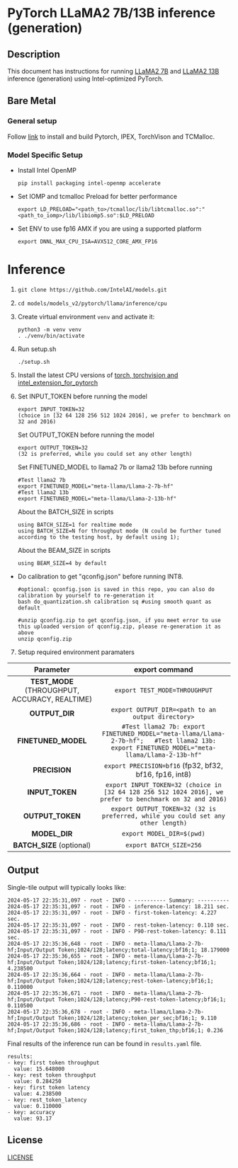 <!--- 0. Title -->
# PyTorch LLaMA2 7B/13B inference (generation)

<!-- 10. Description -->
## Description

This document has instructions for running [LLaMA2 7B](https://huggingface.co/meta-llama/Llama-2-7b-hf) and [LLaMA2 13B](https://huggingface.co/meta-llama/Llama-2-13b-hf) inference (generation) using Intel-optimized PyTorch.

## Bare Metal
### General setup

Follow [link](/docs/general/pytorch/BareMetalSetup.md) to install and build Pytorch, IPEX, TorchVison and TCMalloc.

### Model Specific Setup

* Install Intel OpenMP
  ```
  pip install packaging intel-openmp accelerate
  ```
* Set IOMP and tcmalloc Preload for better performance
  ```
  export LD_PRELOAD="<path_to>/tcmalloc/lib/libtcmalloc.so":"<path_to_iomp>/lib/libiomp5.so":$LD_PRELOAD
  ```

* Set ENV to use fp16 AMX if you are using a supported platform
  ```
  export DNNL_MAX_CPU_ISA=AVX512_CORE_AMX_FP16
  ```

# Inference
1. `git clone https://github.com/IntelAI/models.git`
2. `cd models/models_v2/pytorch/llama/inference/cpu`
3. Create virtual environment `venv` and activate it:
    ```
    python3 -m venv venv
    . ./venv/bin/activate
    ```
4. Run setup.sh
    ```
    ./setup.sh
    ```
5. Install the latest CPU versions of [torch, torchvision and intel_extension_for_pytorch](https://intel.github.io/intel-extension-for-pytorch/index.html#installation)

6. Set INPUT_TOKEN before running the model
   ```
   export INPUT_TOKEN=32
   (choice in [32 64 128 256 512 1024 2016], we prefer to benchmark on 32 and 2016)
   ```

   Set OUTPUT_TOKEN before running the model
   ```
   export OUTPUT_TOKEN=32
   (32 is preferred, while you could set any other length)
   ```
   Set FINETUNED_MODEL to llama2 7b or llama2 13b before running
   ```
   #Test llama2 7b
   export FINETUNED_MODEL="meta-llama/Llama-2-7b-hf"
   #Test llama2 13b
   export FINETUNED_MODEL="meta-llama/Llama-2-13b-hf"
   ```
   About the BATCH_SIZE in scripts
   ```
   using BATCH_SIZE=1 for realtime mode
   using BATCH_SIZE=N for throughput mode (N could be further tuned according to the testing host, by default using 1);
   ```
   About the BEAM_SIZE in scripts
   ```
   using BEAM_SIZE=4 by default
   ```
  * Do calibration to get "qconfig.json" before running INT8.
    ```
    #optional: qconfig.json is saved in this repo, you can also do calibration by yourself to re-generation it
    bash do_quantization.sh calibration sq #using smooth quant as default

    #unzip qconfig.zip to get qconfig.json, if you meet error to use this uploaded version of qconfig.zip, please re-generation it as above
    unzip qconfig.zip
    ```
7. Setup required environment paramaters

| **Parameter**                |                                  **export command**                                  |
|:---------------------------:|:------------------------------------------------------------------------------------:|
| **TEST_MODE** (THROUGHPUT, ACCURACY, REALTIME)              | `export TEST_MODE=THROUGHPUT`                  |
| **OUTPUT_DIR**               |                               `export OUTPUT_DIR=<path to an output directory>`                               |
| **FINETUNED_MODEL**    | `#Test llama2 7b: export FINETUNED_MODEL="meta-llama/Llama-2-7b-hf";   #Test llama2 13b: export FINETUNED_MODEL="meta-llama/Llama-2-13b-hf"`         |
| **PRECISION**     |                  `export PRECISION=bf16` (fp32, bf32, bf16, fp16, int8) |
| **INPUT_TOKEN**    |    `export INPUT_TOKEN=32 (choice in [32 64 128 256 512 1024 2016], we prefer to benchmark on 32 and 2016)`    |
| **OUTPUT_TOKEN**    |   `export OUTPUT_TOKEN=32 (32 is preferred, while you could set any other length)`      |
| **MODEL_DIR**               |                               `export MODEL_DIR=$(pwd)`                               |
| **BATCH_SIZE** (optional)    |                               `export BATCH_SIZE=256`                                |


## Output

Single-tile output will typically looks like:

```
2024-05-17 22:35:31,097 - root - INFO - ---------- Summary: ----------
2024-05-17 22:35:31,097 - root - INFO - inference-latency: 18.211 sec.
2024-05-17 22:35:31,097 - root - INFO - first-token-latency: 4.227 sec.
2024-05-17 22:35:31,097 - root - INFO - rest-token-latency: 0.110 sec.
2024-05-17 22:35:31,097 - root - INFO - P90-rest-token-latency: 0.111 sec.
2024-05-17 22:35:36,648 - root - INFO - meta-llama/Llama-2-7b-hf;Input/Output Token;1024/128;latency;total-latency;bf16;1; 18.179000
2024-05-17 22:35:36,655 - root - INFO - meta-llama/Llama-2-7b-hf;Input/Output Token;1024/128;latency;first-token-latency;bf16;1; 4.238500
2024-05-17 22:35:36,664 - root - INFO - meta-llama/Llama-2-7b-hf;Input/Output Token;1024/128;latency;rest-token-latency;bf16;1; 0.110000
2024-05-17 22:35:36,671 - root - INFO - meta-llama/Llama-2-7b-hf;Input/Output Token;1024/128;latency;P90-rest-token-latency;bf16;1; 0.110500
2024-05-17 22:35:36,678 - root - INFO - meta-llama/Llama-2-7b-hf;Input/Output Token;1024/128;latency;token_per_sec;bf16;1; 9.110
2024-05-17 22:35:36,686 - root - INFO - meta-llama/Llama-2-7b-hf;Input/Output Token;1024/128;latency;first_token_thp;bf16;1; 0.236
```
Final results of the inference run can be found in `results.yaml` file.
```
results:
- key: first token throughput
  value: 15.648000
- key: rest token throughput
  value: 0.284250
- key: first token latency
  value: 4.238500
- key: rest_token_latency
  value: 0.110000
- key: accuracy
  value: 93.17
```

<!--- 80. License -->
## License
[LICENSE](https://github.com/IntelAI/models/blob/master/LICENSE)
